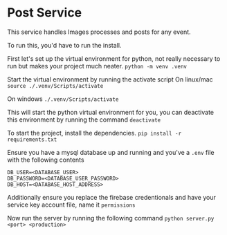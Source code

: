 # Post Service

This service handles Images processes and posts for any event.

To run this, you'd have to run the install.

First let's set up the virtual environment for python, not really necessary to run but makes your project much neater.
```python -m venv .venv```

Start the virtual environment by running the activate script
On linux/mac
```source ./.venv/Scripts/activate```

On windows
```./.venv/Scripts/activate```

This will start the python virtual environment for you, you can deactivate this environment by running the command
```deactivate```

To start the project, install the dependencies.
```pip install -r requirements.txt```

Ensure you have a mysql database up and running and you've a ```.env``` file with the following contents

```DB_NAME=<DATABASE_NAME>
DB_USER=<DATABASE_USER>
DB_PASSWORD=<DATABASE_USER_PASSWORD>
DB_HOST=<DATABASE_HOST_ADDRESS>
```

Additionally ensure you replace the firebase credentionals and have your service key account file, name it ```permissions```

Now run the server by running the following command
```python server.py <port> <production>```
